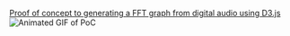 [Proof of concept to generating a FFT graph from digital audio using D3.js](https://gist.github.com/andytanghr/627b6b8fc1a20d237267a2e67356105e)
![Animated GIF of PoC](https://s3.us-east-2.amazonaws.com/iamandytang.com/RagsOldIronVendorPoCFFTgif)

